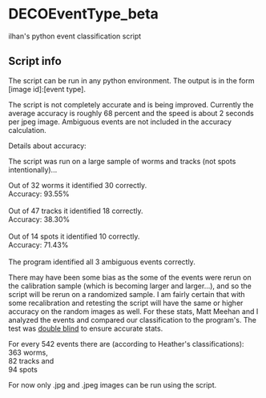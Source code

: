 # DECOEventType_beta
ilhan's python event classification script

## Script info

The script can be run in any python environment. The output is in the form [image id]:[event type].

The script is not completely accurate and is being improved. Currently the average accuracy is roughly 68 percent and the speed is about 2 seconds per jpeg image. Ambiguous events are not included in the accuracy calculation.

Details about accuracy:

The script was run on a large sample of worms and tracks (not spots intentionally)...

Out of 32 worms it identified 30 correctly.<br>
Accuracy: 93.55%<br>
<br>
Out of 47 tracks it identified 18 correctly.<br>
Accuracy: 38.30%<br>
<br>
Out of 14 spots it identified 10 correctly.<br>
Accuracy: 71.43%<br>
<br>
The program identified all 3 ambiguous events correctly.<br>

There may have been some bias as the some of the events were rerun on the calibration sample (which is becoming larger and larger...), and so the script will be rerun on a randomized sample. I am fairly certain that with some recalibration and retesting the script will have the same or higher accuracy on the random images as well. For these stats, Matt Meehan and I analyzed the events and compared our classification to the program's. The test was [double blind](https://explorable.com/double-blind-experiment) to ensure accurate stats.

For every 542 events there are (according to Heather's classifications):<br>
363 worms,<br>
82 tracks and<br>
94 spots

For now only .jpg and .jpeg images can be run using the script.
